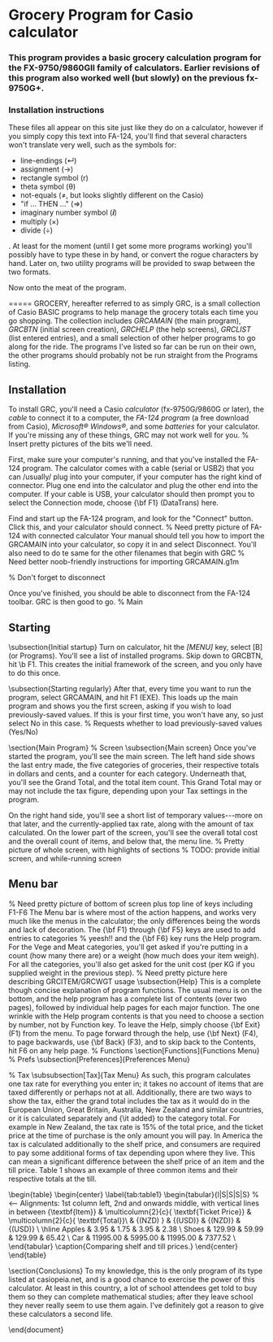 # Grocery Program for Casio calculator

### This program provides a basic grocery calculation program for the FX-9750/9860GII family of calculators. Earlier revisions of this program also worked well (but slowly) on the previous fx-9750G+.

### Installation instructions
These files all appear on this site just like they do on a calculator, however if you simply copy this text into FA-124, you'll find that several characters won't translate very well, such as the symbols for:

* line-endings (↵)
* assignment (→)
* rectangle symbol (r)
* theta symbol (θ)
* not-equals (≠, but looks slightly different on the Casio)
* "if ... THEN ..." (⇒)
*  imaginary number symbol (𝒊)
* multiply (×)
* divide (÷)

. At least for the moment (until I get some more programs working) you'll possibly have to type these in by hand, or convert the rogue characters by hand. Later on, two utility programs will be provided to swap between the two formats.

Now onto the meat of the program.

=====
GROCERY, hereafter referred to as simply GRC, is a small collection of Casio BASIC programs
to help manage the grocery totals each time you go shopping. The collection includes *GRCAMAIN* (the main program), *GRCBTN* (initial screen creation), *GRCHELP* (the help screens), *GRCLIST* (list entered entries),
and a small selection of other helper programs to go along for the ride. The programs I've listed so far
can be run on their own, the other programs should probably not be run straight from the Programs listing.

## Installation

To install GRC, you'll need a Casio *calculator* (fx-9750G/9860G or later), the *cable* to connect
it to a computer, the *FA-124 program* (a free download from Casio), *Microsoft® Windows®*, and
some *batteries* for your calculator. If you're missing any of these things, GRC may not work well for you.
% Insert pretty pictures of the bits we'll need.

First, make sure your computer's running, and that you've installed the FA-124 program.
The calculator comes with a cable (serial or USB2) that you can /usually/ plug
into your computer, if your computer has the right kind of connector. Plug one end into
the calculator and plug the other end into the computer. If your cable is USB, your calculator
should then prompt you to select the Connection mode, choose {\bf F1} (DataTrans) here.

Find and start up the FA-124 program, and look for the "Connect" button. Click this, and
your calculator should connect.
% Need pretty picture of FA-124 with connected calculator
Your manual should tell you how to import the GRCAMAIN into your calculator, so copy it in
and select Disconnect. You'll also need to do te same for the other filenames that begin with GRC
% Need better noob-friendly instructions for importing GRCAMAIN.g1m

% Don't forget to disconnect

Once you've finished, you should be able to disconnect from the FA-124 toolbar. GRC is then good to go.
% Main
## Starting
\subsection{Initial startup}
Turn on calculator, hit the *[MENU]* key, select [B] (or Programs). You'll see a list of
installed programs. Skip down to GRCBTN, hit \b F1. This creates the initial framework of the screen,
and you only have to do this once.

\subsection{Starting regularly}
After that, every time you want to run the program, select GRCAMAIN, and hit F1 (EXE).
This loads up the main program and shows you the first screen, asking if you wish to
load previously-saved values. If this is your first time, you won't have any, so just
select No in this case. 
% Requests whether to load previously-saved values (Yes/No)


\section{Main Program}
% Screen
\subsection{Main screen}
Once you've started the program, you'll see the main screen. The left hand side
shows the last entry made, the five categories of groceries, their respective totals
in dollars and cents, and a counter for each category. Underneath that, you'll see the
Grand Total, and the total item count. This Grand Total may or may not include the tax
figure, depending upon your Tax settings in the program.

On the right hand side, you'll see a short list of temporary values---more on that later,
and the currently-applied tax rate, along with the amount of tax calculated. On the lower part of
the screen, you'll see the overall total cost and the overall count of items, and below that, the menu line.
% Pretty picture of whole screen, with highlights of sections
% TODO: provide initial screen, and while-running screen
## Menu bar
% Need pretty picture of bottom of screen plus top line of keys including F1-F6
The Menu bar is where most of the action happens, and works very much like the menus
in the calculator; the only differences being the words and lack of decoration.
The {\bf F1} through {\bf F5} keys are used to add entries to categories % yeesh!!
and the  {\bf F6} key runs the Help program. For the Vege and Meat categories,
you'll get asked if you're putting in a count (how many there are) or a weight (how
much does your item weigh). For all the categories, you'll also get asked for the
unit cost (per KG if you supplied weight in the previous step).
% Need pretty picture here describing GRCITEM/GRCWGT usage
\subsection{Help}
This is a complete though concise explanation of program functions. The usual menu
is on the bottom, and the help program has a complete list of contents (over two pages),
followed by individual help pages for each major function. The one wrinkle with the
Help program contents is that you need to choose a section by number, not by Function key.
To leave the Help, simply choose {\bf Exit} (F1) from the menu. To page forward through
the help, use {\bf Next} (F4), to page backwards, use {\bf Back} (F3), and to skip back
to the Contents, hit F6 on any help page.
% Functions
\section[Functions]{Functions Menu}
% Prefs
\subsection[Preferences]{Preferences Menu}

% Tax
\subsubsection[Tax]{Tax Menu}
As such, this program calculates one tax rate for everything you enter in; it takes no
account of items that are taxed differently or perhaps not at all. Additionally, there
are two ways to show the tax, either the grand total includes the tax as it would do in
the European Union, Great Britain, Australia, New Zealand and similar countries, or it
is calculated separately and {\it added} to the category total. For example in New Zealand,
the tax rate is 15\% of the total price, and the ticket price at the time of purchase is
the only amount you will pay. In America the tax is calculated additionally to the shelf
price, and consumers are required to pay some additional forms of tax depending upon where
they live. This can mean a significant difference between the shelf price of an item and
the till price. Table 1 shows an example of three common items and their respective
totals at the till.

\begin{table}
  \begin{center}
	\label{tab:table1}
	\begin{tabular}{l|S|S|S|S} % <-- Alignments: 1st column left, 2nd and onwards middle, with vertical lines in between
		{\textbf{Item}} & \multicolumn{2}{c}{ \textbf{Ticket Price}} & \multicolumn{2}{c}{ \textbf{Total}}\\
		 & {(NZD) } & {(USD)} & {(NZD)} & {(USD)} \\
		\hline
		Apples & 3.95 & 1.75 & 3.95 & 2.38 \\
		Shoes & 129.99 & 59.99 & 129.99 & 65.42 \\
		Car & 11995.00 & 5995.00 & 11995.00 & 7377.52 \\
	\end{tabular}
	\caption{Comparing shelf and till prices.}
\end{center}
\end{table}

\section{Conclusions}
To my knowledge, this is the only program of its type listed at casiopeia.net,
and is a good chance to exercise the power of this calculator. At least in this
country, a lot of school attendees get told to buy them so they can complete
mathematical studies; after they leave school they never really seem to use them
again. I've definitely got a reason to give these calculators a second life.

\end{document}

 
